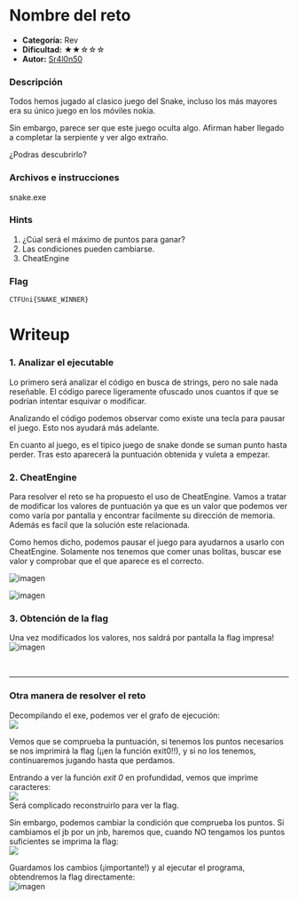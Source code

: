 # Nombre del reto
- **Categoría:** Rev
- **Dificultad:** ★★☆☆☆
- **Autor:** [Sr4l0n50](https://www.linkedin.com/in/carlos-alonso-arranz-152ab7224/)

### Descripción
Todos hemos jugado al clasico juego del Snake, incluso los más mayores era su único juego en los móviles nokia.

Sin embargo, parece ser que este juego oculta algo. Afirman haber llegado a completar la serpiente y ver algo extraño.

¿Podras descubrirlo?
<br>

### Archivos e instrucciones
snake.exe

### Hints
1. ¿Cúal será el máximo de puntos para ganar?
2. Las condiciones pueden cambiarse.
3. CheatEngine

### Flag
``CTFUni{SNAKE_WINNER}``  

# Writeup
### 1. Analizar el ejecutable
Lo primero será analizar el código en busca de strings, pero no sale nada reseñable. El código parece ligeramente ofuscado unos cuantos if que se podrían
intentar esquivar o modificar.

Analizando el código podemos observar como existe una tecla para pausar el juego. Esto nos ayudará más adelante.

      
En cuanto al juego, es el tipico juego de snake donde se suman punto hasta perder. Tras esto aparecerá la puntuación obtenida y vuleta a empezar.
      
### 2. CheatEngine
Para resolver el reto se ha propuesto el uso de CheatEngine. Vamos a tratar de modificar los valores de puntuación ya que es un valor que podemos ver 
como varía por pantalla y encontrar facilmente su dirección de memoria. Además es facil que la solución este relacionada.
      
Como hemos dicho, podemos pausar el juego para ayudarnos a usarlo con CheatEngine. Solamente nos tenemos que comer unas bolitas, buscar ese valor
y comprobar que el que aparece es el correcto.
      
![imagen](Images/SnakeJuego.png)

 
![imagen](Images/SnakeCheatEngine.png )
  

### 3. Obtención de la flag
Una vez modificados los valores, nos saldrá por pantalla la flag impresa!
![imagen](Images/SnakeWinner.png)

<br>

---

### Otra manera de resolver el reto
Decompilando el exe, podemos ver el grafo de ejecución:  
![](Images/IDA1.PNG)

  
Vemos que se comprueba la puntuación, si tenemos los puntos necesarios se nos imprimirá la flag (¡¡en la función exit0!!), y si no los tenemos, continuaremos jugando hasta que perdamos.  

Entrando a ver la función *exit 0* en profundidad, vemos que imprime caracteres:  
![](Images/IDA2.PNG)  
Será complicado reconstruirlo para ver la flag.  

Sin embargo, podemos cambiar la condición que comprueba los puntos. Si cambiamos el jb por un jnb, haremos que, cuando NO tengamos los puntos suficientes se imprima la flag:  
![](Images/IDA3.PNG)

Guardamos los cambios (¡importante!) y al ejecutar el programa, obtendremos la flag directamente:  
![imagen](Images/SnakeWinner.png)